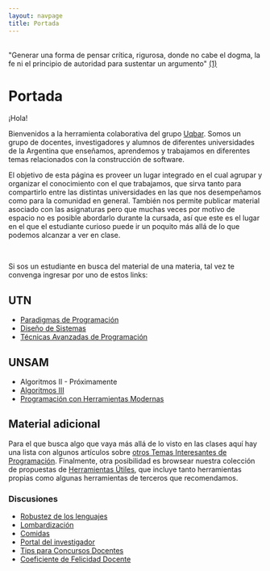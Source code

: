 ```yaml
---
layout: navpage
title: Portada
---
```


<br>

<div id="quoteada">
"Generar una forma de pensar crítica, rigurosa, donde no cabe el dogma, la fe ni el principio de autoridad para sustentar un argumento" <a href="http://www.clarin.com/diario/2008/02/25/opinion/o-01901.htm">(1)</a>
</div>

# Portada

¡Hola!

Bienvenidos a la herramienta colaborativa del grupo [Uqbar](http://www.uqbar-project.org). Somos un grupo de docentes, investigadores y alumnos de diferentes universidades de la Argentina que enseñamos, aprendemos y trabajamos en diferentes temas relacionados con la construcción de software.

El objetivo de esta página es proveer un lugar integrado en el cual agrupar y organizar el conocimiento con el que trabajamos, que sirva tanto para compartirlo entre las distintas universidades en las que nos desempeñamos como para la comunidad en general. También nos permite publicar material asociado con las asignaturas pero que muchas veces por motivo de espacio no es posible abordarlo durante la cursada, así que este es el lugar en el que el estudiante curioso puede ir un poquito más allá de lo que podemos alcanzar a ver en clase.

<br>

Si sos un estudiante en busca del material de una materia, tal vez te convenga ingresar por uno de estos links:

## UTN

- [Paradigmas de Programación]({{site.baseurl}}/wiki/articles/paradigmas-de-programacion.html)
- [Diseño de Sistemas]({{site.baseurl}}/wiki/articles/design-temario.html)
- [Técnicas Avanzadas de Programación]({{site.baseurl}}/wiki/articles/tecnicas-avanzadas-de-programacion.html)

## UNSAM

- Algoritmos II - Próximamente
- [Algoritmos III]({{site.baseurl}}/wiki/articles/algo3-temario.html)
- [Programación con Herramientas Modernas]({{site.baseurl}}/wiki/articles/programacion-con-herramientas-modernas.html)

## Material adicional

Para el que busca algo que vaya más allá de lo visto en las clases aquí hay una lista con algunos artículos sobre [otros Temas Interesantes de Programación]({{site.baseurl}}/wiki/articles/otros-temas-interesantes-de-programacion.html). Finalmente, otra posibilidad es browsear nuestra colección de propuestas de [Herramientas Útiles]({{site.baseurl}}/wiki/articles/herramientas-utiles.html), que incluye tanto herramientas propias como algunas herramientas de terceros que recomendamos.

### Discusiones

- [Robustez de los lenguajes]({{site.baseurl}}/wiki/articles/robustez-de-los-lenguajes.html)
- [Lombardización]({{site.baseurl}}/wiki/articles/lombardizacion.html)
- [Comidas]({{site.baseurl}}/wiki/articles/comidas.html)
- [Portal del investigador]({{site.baseurl}}/wiki/articles/portal-del-investigador.html)
- [Tips para Concursos Docentes]({{site.baseurl}}/wiki/articles/tips-para-concursos-docentes.html)
- [Coeficiente de Felicidad Docente]({{site.baseurl}}/wiki/articles/coeficiente-de-felicidad-docente.html)

<br>
<br>